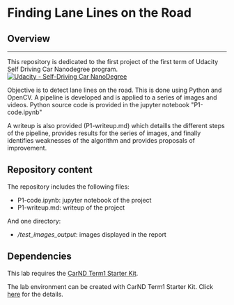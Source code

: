 # **Finding Lane Lines on the Road** 


## Overview
---
This repository is dedicated to the first project of the first term of Udacity Self Driving Car Nanodegree program.
[![Udacity - Self-Driving Car NanoDegree](https://s3.amazonaws.com/udacity-sdc/github/shield-carnd.svg)](http://www.udacity.com/drive)

Objective is to detect lane lines on the road. This is done using Python and OpenCV.
A pipeline is developed and is applied to a series of images and videos.
Python source code is provided in the jupyter notebook "P1-code.ipynb"

A writeup is also provided (P1-writeup.md) which detaills the different steps of the pipeline, provides results for the series of images, and finally identifies weaknesses of the algorithm and provides proposals of improvement.

## Repository content

The repository includes the following files:

* P1-code.ipynb: jupyter notebook of the project
* P1-writeup.md: writeup of the project

And one directory:

* _/test\_images\_output_: images displayed in the report

## Dependencies

This lab requires the [CarND Term1 Starter Kit](https://github.com/udacity/CarND-Term1-Starter-Kit).

The lab environment can be created with CarND Term1 Starter Kit. Click [here](https://github.com/udacity/CarND-Term1-Starter-Kit/blob/master/README.md) for the details.







